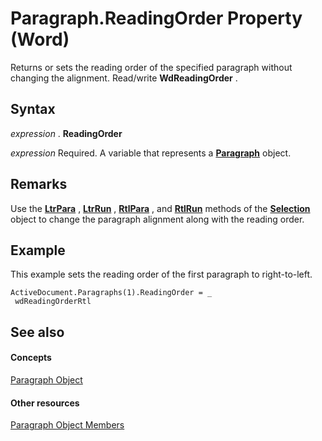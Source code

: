
# Paragraph.ReadingOrder Property (Word)

Returns or sets the reading order of the specified paragraph without changing the alignment. Read/write  **WdReadingOrder** .


## Syntax

 _expression_ . **ReadingOrder**

 _expression_ Required. A variable that represents a **[Paragraph](0a704079-a082-4ab1-841b-fc0d49dd26d4.md)** object.


## Remarks

Use the  **[LtrPara](992886b8-44e3-3b1f-cc6d-7b16e1c58aef.md)** , **[LtrRun](e2b905f1-3ce1-ce51-bc9f-c5325fa0e9af.md)** , **[RtlPara](b417897d-de70-6c3a-12cd-8786e12bdb43.md)** , and **[RtlRun](759a16cd-24d7-7c0a-6315-47d395560c73.md)** methods of the **[Selection](7b574a91-c33e-ecfd-6783-6b7528b2ed8f.md)** object to change the paragraph alignment along with the reading order.


## Example

This example sets the reading order of the first paragraph to right-to-left.


```
ActiveDocument.Paragraphs(1).ReadingOrder = _ 
 wdReadingOrderRtl
```


## See also


#### Concepts


[Paragraph Object](0a704079-a082-4ab1-841b-fc0d49dd26d4.md)
#### Other resources


[Paragraph Object Members](e1fc5b91-e908-580e-ab72-898648a5c0c3.md)

